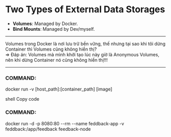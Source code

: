 # Two Types of External Data Storages

- **Volumes**: Managed by Docker.
- **Bind Mounts**: Managed by Dev/myself.

----

Volumes trong Docker là nơi lưu trữ bền vững, thế nhưng tại sao khi tôi dừng Container thì Volumes cũng không hiển thị?  
=> Đáp án: Volumes mà mình khởi tạo lúc này giờ là Anonymous Volumes, nên khi dừng Container nó cũng không hiển thị!!!

----

### COMMAND: 
docker run -v [host_path]:[container_path] [image]

shell
Copy code

### COMMAND: 
docker run -d -p 8080:80 --rm --name feddback-app -v feddback:/app/feedback feedback-node

